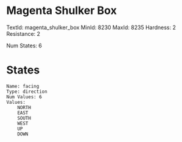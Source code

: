 # Magenta Shulker Box
TextId: magenta_shulker_box
MinId: 8230
MaxId: 8235
Hardness: 2
Resistance: 2

Num States: 6
# States
```
Name: facing
Type: direction
Num Values: 6
Values:
    NORTH
    EAST
    SOUTH
    WEST
    UP
    DOWN
```